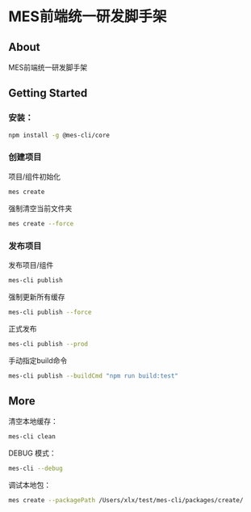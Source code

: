 # MES前端统一研发脚手架

## About

MES前端统一研发脚手架

## Getting Started

### 安装：

```bash
npm install -g @mes-cli/core
```

### 创建项目

项目/组件初始化

```bash
mes create 
```

强制清空当前文件夹

```bash
mes create --force
```

### 发布项目

发布项目/组件

```bash
mes-cli publish
```

强制更新所有缓存

```bash
mes-cli publish --force
```

正式发布

```bash
mes-cli publish --prod
```

手动指定build命令

```bash
mes-cli publish --buildCmd "npm run build:test"
```


## More

清空本地缓存：

```bash
mes-cli clean
```

DEBUG 模式：

```bash
mes-cli --debug
```

调试本地包：

```bash
mes create --packagePath /Users/xlx/test/mes-cli/packages/create/
```
